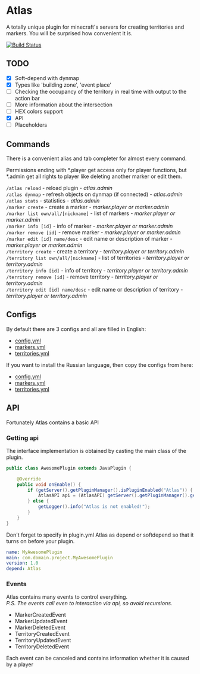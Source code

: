 # Atlas

A totally unique plugin for minecraft's servers for creating territories and markers.
You will be surprised how convenient it is.

[![Build Status](https://jenkins.bofcity.ru/job/Diverse%20-%20Atlas%20plugin/badge/icon)](https://jenkins.bofcity.ru/job/Diverse%20-%20Atlas%20plugin/)
## TODO
- [x] Soft-depend with dynmap
- [x] Types like 'building zone', 'event place'
- [ ] Checking the occupancy of the territory in real time with output to the action bar
- [ ] More information about the intersection
- [ ] HEX colors support
- [x] API
- [ ] Placeholders

## Commands
There is a convenient alias and tab completer for almost every command.

Permissions ending with *.player get access only for player functions, but
*.admin get all rights to player like deleting
another marker or edit them.

`/atlas reload` - reload plugin - *atlas.admin*\
`/atlas dynmap` - refresh objects on dynmap (if connected) - *atlas.admin*\
`/atlas stats` - statistics - *atlas.admin*\
`/marker create` - create a marker - *marker.player or marker.admin*\
`/marker list own/all/[nickname]` - list of markers - *marker.player or marker.admin*\
`/marker info [id]` - info of marker - *marker.player or marker.admin*\
`/marker remove [id]` - remove marker - *marker.player or marker.admin*\
`/marker edit [id] name/desc` - edit name or description of marker - *marker.player or marker.admin*\
`/territory create` - create a territory - *territory.player or territory.admin*\
`/territory list own/all/[nickname]` - list of territories - *territory.player or territory.admin*\
`/territory info [id]` - info of territory - *territory.player or territory.admin*\
`/territory remove [id]` - remove territory - *territory.player or territory.admin*\
`/territory edit [id] name/desc` - edit name or description of territory - *territory.player or territory.admin*


## Configs
By default there are 3 configs and all are filled in English:
- [config.yml](src/main/resources/config.yml)
- [markers.yml](src/main/resources/markers.yml)
- [territories.yml](src/main/resources/territories.yml)

If you want to install the Russian language, then copy the configs from here:
- [config.yml](src/main/resources/ru/config.yml)
- [markers.yml](src/main/resources/ru/markers.yml)
- [territories.yml](src/main/resources/ru/territories.yml)


## API
Fortunately Atlas contains a basic API

### Getting api
The interface implementation is obtained by casting the main class of the plugin.
```java
public class AwesomePlugin extends JavaPlugin {

    @Override
    public void onEnable() {
        if (getServer().getPluginManager().isPluginEnabled("Atlas")) {
            AtlasAPI api = (AtlasAPI) getServer().getPluginManager().getPlugin("Atlas");
        } else {
            getLogger().info("Atlas is not enabled!");
        }
    }
}
```

Don't forget to specify in plugin.yml Atlas as depend or softdepend so that it turns on before your plugin.
```yaml
name: MyAwesomePlugin
main: com.domain.project.MyAwesomePlugin
version: 1.0
depend: Atlas
```

### Events
Atlas contains many events to control everything. \
*P.S. The events call even to interaction via api, so avoid recursions.*

- MarkerCreatedEvent
- MarkerUpdatedEvent
- MarkerDeletedEvent
- TerritoryCreatedEvent
- TerritoryUpdatedEvent
- TerritoryDeletedEvent

Each event can be canceled and contains information whether it is caused by a player